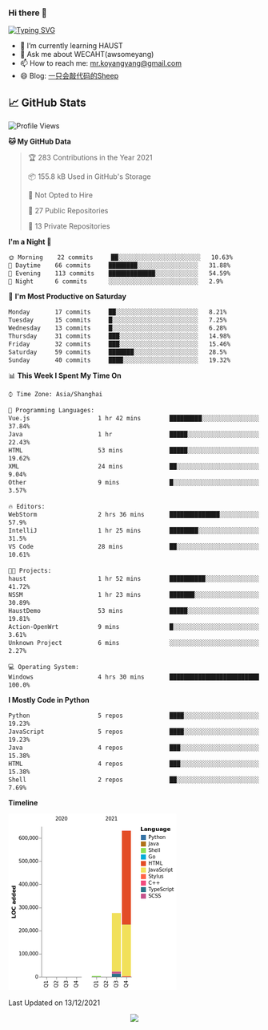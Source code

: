 ### Hi there 👋

[![Typing SVG](https://readme-typing-svg.herokuapp.com?color=%23F78A63&lines=Here+are+some+ideas+to+get+you+started%3A)](https://git.io/typing-svg)

- 🌱 I’m currently learning HAUST
- 💬 Ask me about WECAHT(awsomeyang)
- 📫 How to reach me: mr.koyangyang@gmail.com
- 😄 Blog: [一只会敲代码的Sheep](https://codeyang.pages.dev/)


## &#x1f4c8; GitHub Stats
<!--START_SECTION:waka-->
![Profile Views](http://img.shields.io/badge/Profile%20Views-4-blue)

**🐱 My GitHub Data** 

> 🏆 283 Contributions in the Year 2021
 > 
> 📦 155.8 kB Used in GitHub's Storage 
 > 
> 🚫 Not Opted to Hire
 > 
> 📜 27 Public Repositories 
 > 
> 🔑 13 Private Repositories  
 > 
**I'm a Night 🦉** 

```text
🌞 Morning    22 commits     ██░░░░░░░░░░░░░░░░░░░░░░░   10.63% 
🌆 Daytime    66 commits     ████████░░░░░░░░░░░░░░░░░   31.88% 
🌃 Evening    113 commits    █████████████░░░░░░░░░░░░   54.59% 
🌙 Night      6 commits      ░░░░░░░░░░░░░░░░░░░░░░░░░   2.9%

```
📅 **I'm Most Productive on Saturday** 

```text
Monday       17 commits     ██░░░░░░░░░░░░░░░░░░░░░░░   8.21% 
Tuesday      15 commits     █░░░░░░░░░░░░░░░░░░░░░░░░   7.25% 
Wednesday    13 commits     █░░░░░░░░░░░░░░░░░░░░░░░░   6.28% 
Thursday     31 commits     ███░░░░░░░░░░░░░░░░░░░░░░   14.98% 
Friday       32 commits     ███░░░░░░░░░░░░░░░░░░░░░░   15.46% 
Saturday     59 commits     ███████░░░░░░░░░░░░░░░░░░   28.5% 
Sunday       40 commits     ████░░░░░░░░░░░░░░░░░░░░░   19.32%

```


📊 **This Week I Spent My Time On** 

```text
⌚︎ Time Zone: Asia/Shanghai

💬 Programming Languages: 
Vue.js                   1 hr 42 mins        █████████░░░░░░░░░░░░░░░░   37.84% 
Java                     1 hr                █████░░░░░░░░░░░░░░░░░░░░   22.43% 
HTML                     53 mins             █████░░░░░░░░░░░░░░░░░░░░   19.62% 
XML                      24 mins             ██░░░░░░░░░░░░░░░░░░░░░░░   9.04% 
Other                    9 mins              █░░░░░░░░░░░░░░░░░░░░░░░░   3.57%

🔥 Editors: 
WebStorm                 2 hrs 36 mins       ██████████████░░░░░░░░░░░   57.9% 
IntelliJ                 1 hr 25 mins        ████████░░░░░░░░░░░░░░░░░   31.5% 
VS Code                  28 mins             ██░░░░░░░░░░░░░░░░░░░░░░░   10.61%

🐱‍💻 Projects: 
haust                    1 hr 52 mins        ██████████░░░░░░░░░░░░░░░   41.72% 
NSSM                     1 hr 23 mins        ███████░░░░░░░░░░░░░░░░░░   30.89% 
HaustDemo                53 mins             █████░░░░░░░░░░░░░░░░░░░░   19.81% 
Action-OpenWrt           9 mins              █░░░░░░░░░░░░░░░░░░░░░░░░   3.61% 
Unknown Project          6 mins              ░░░░░░░░░░░░░░░░░░░░░░░░░   2.27%

💻 Operating System: 
Windows                  4 hrs 30 mins       █████████████████████████   100.0%

```

**I Mostly Code in Python** 

```text
Python                   5 repos             ████░░░░░░░░░░░░░░░░░░░░░   19.23% 
JavaScript               5 repos             ████░░░░░░░░░░░░░░░░░░░░░   19.23% 
Java                     4 repos             ███░░░░░░░░░░░░░░░░░░░░░░   15.38% 
HTML                     4 repos             ███░░░░░░░░░░░░░░░░░░░░░░   15.38% 
Shell                    2 repos             ██░░░░░░░░░░░░░░░░░░░░░░░   7.69%

```


**Timeline**

![Chart not found](https://raw.githubusercontent.com/koyangyang/koyangyang/main/charts/bar_graph.png) 


 Last Updated on 13/12/2021
<!--END_SECTION:waka-->

<!-- <div align="center"><img src="https://github-readme-streak-stats.koyang.workers.dev/?user=koyangyang" ></div> -->

<div align="center"><img src="https://activity-graph.koyang.workers.dev/graph?username=koyangyang&theme=github-light" ></div>

<!-- <div align="center"><img src="https://cdn.jsdelivr.net/gh/koyangyang/hugo_comment/assets/github-contribution-grid-snake.svg" ></div> -->

<!-- ![](https://github-readme-stats.vercel.app/api?username=koyangyang&show_icons=true&theme=flag-india)![](https://github-readme-stats.vercel.app/api/top-langs/?username=koyangyang&layout=compact) -->
<!-- <div align="center"><img src="https://github-readme-stats.vercel.app/api?username=koyangyang&show_icons=true&theme=flag-india" ></div> -->
<!-- <img src="https://github-readme-stats.vercel.app/api/top-langs/?username=koyangyang&layout=compact" > -->



<!-- <div align="center"><img src="https://github-readme-stats.vercel.app/api/wakatime?username=koyangyang" ></div> -->


<!--
[![Top Langs](https://github-readme-stats.vercel.app/api/top-langs/?username=koyangyang&langs_count=8)](https://github.com/anuraghazra/github-readme-stats)
- 🔭 I’m currently working on ...
- 👯 I’m looking to collaborate on ...
- 🤔 I’m looking for help with ...
- 💬 Ask me about ...
- 📫 How to reach me: ...
- 😄 Pronouns: ...
- ⚡ Fun fact: ...
-->
